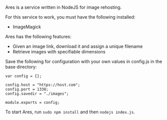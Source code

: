 Ares is a service written in NodeJS for image rehosting.

For this service to work, you must have the following installed:
- ImageMagick

Ares has the following features:
- Given an image link, download it and assign a unique filename
- Retrieve images with specifiable dimensions

Save the following for configuration with your own values in config.js in the base directory:

```
var config = {};

config.host = "https://host.com";
config.port = 1338;
config.savedir = "./images";

module.exports = config;
```

To start Ares, run `sudo npm install` and then `nodejs index.js`.